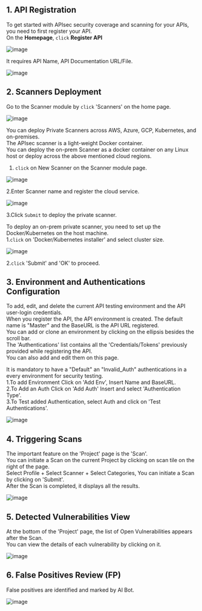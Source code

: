 ## **1. API Registration** 
To get started with APIsec security coverage and scanning for your APIs, you need to first register your API.<br>
On the **Homepage**, `click` **Register API** <br>

![image](https://user-images.githubusercontent.com/87167426/188885759-5ed7c93a-d380-4f31-b323-610777a47784.png)

  It requires API Name, API Documentation URL/File.<br>
  
  ![image](https://user-images.githubusercontent.com/87167426/188886850-50f4c9ca-9af8-4a5d-9f15-ded1d6d1620b.png)


## **2. Scanners Deployment**

Go to the Scanner module by `click` 'Scanners' on the home page.<br>

![image](https://user-images.githubusercontent.com/87167426/188887698-773d600c-5620-403f-be7a-7daf11aa53e5.png)


   You can deploy Private Scanners across AWS, Azure, GCP, Kubernetes, and on-premises.<br> 
   The APIsec scanner is a light-weight Docker container.<br> 
   You can deploy the on-prem Scanner as a docker container on any Linux host or deploy across the above mentioned cloud regions.<br>
   1. `click` on New Scanner on the Scanner module page.<br>
   
   ![image](https://user-images.githubusercontent.com/87167426/188888217-2ec96aeb-9ef6-47ab-8f5d-f1b2b6f7c6f9.png)


  2.Enter Scanner name and register the cloud service.<br>
  
  ![image](https://user-images.githubusercontent.com/87167426/188888441-998679f7-091f-4746-a0f3-e2c3194f5b17.png)

  3.Click `Submit` to deploy the private scanner. <br>

  To deploy an on-prem private scanner, you need to set up the Docker/Kubernetes on the host machine.<br>
   1.`click` on 'Docker/Kubernetes installer' and select cluster size.<br>
   
   ![image](https://user-images.githubusercontent.com/87167426/188889247-ff4a3159-3208-4861-8d0f-7afc5bb2520a.png)
  
   2.`click` 'Submit' and 'OK' to proceed.<br>
 

## **3. Environment and Authentications Configuration** 
  To add, edit, and delete the current API testing environment and the API user-login credentials.<br>
  When you register the API, the API environment is created. The default name is "Master" and the BaseURL is the API URL registered.<br> 
  You can add or clone an environment by clicking on the ellipsis besides the scroll bar.<br>
  The 'Authentications' list contains all the 'Credentials/Tokens' previously provided while registering the API.<br> 
  You can also add and edit them on this page.<br>
  
It is mandatory to have a "Default" an "Invalid_Auth" authentications in a every environment for security testing.<br>
   1.To add Environment Click on 'Add Env', Insert Name and BaseURL. <br>
   2.To Add an Auth Click on 'Add Auth' Insert and select 'Authentication Type'.<br>
   3.To Test added Authentication, select Auth and click on 'Test Authentications'.<br>
   
   ![image](https://user-images.githubusercontent.com/87167426/188890629-fc3557bd-0428-40de-9a29-5daa3032e8f0.png)


## **4. Triggering Scans** 
  The important feature on the 'Project' page is the 'Scan'. <br>
  You can initiate a Scan on the current Project by clicking on scan tile on the right of the page.<br>
  Select Profile + Select Scanner  + Select Categories, You can initiate a Scan by clicking on 'Submit'.<br>
  After the Scan is completed, it displays all the results.<br>
  
  ![image](https://user-images.githubusercontent.com/87167426/188890887-b649f7f7-6303-4df6-af69-35a00deb65d2.png)


## **5.  Detected Vulnerabilities View** 
  At the bottom of the 'Project' page, the list of Open Vulnerabilities appears after the Scan.<br>
  You can view the details of each vulnerability by clicking on it.<br>
  
  ![image](https://user-images.githubusercontent.com/87167426/188941095-18060f9f-9c28-490a-bf46-f58b0e043c23.png)


## **6. False Positives Review (FP)** 
   False positives are identified and marked by AI Bot.<br> 
    
   ![image](https://user-images.githubusercontent.com/87167426/188891615-a935f33a-f41c-48f2-a765-681e4771d576.png)

   
   

